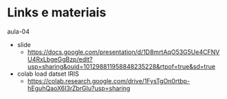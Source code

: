 # Links e materiais



aula-04
- slide
  - https://docs.google.com/presentation/d/1D8mrtAqO53G5Ue4CFNVU4RxLbgeGgBzp/edit?usp=sharing&ouid=101298811958848235228&rtpof=true&sd=true
- colab load datset IRIS
  - https://colab.research.google.com/drive/1FysTgOn0rtbp-hEguhQaoX6I3rZbrGIu?usp=sharing

